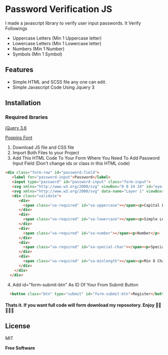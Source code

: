 # Password Verification JS

I made a javascript library to verify user input passwords. It Verify Followings

- Uppercase Letters (Min 1 Uppercase letter)
- Lowercase Letters (Min 1 Lowercase letter)
- Numbers (Min 1 Number)
- Symbols (Min 1 Symbol)

## Features

- Simple HTML and SCSS file any one can edit.
- Simple Javascript Code Using Jquery 3

## Installation

### Required ibraries

[jQuery 3.6](https://ajax.googleapis.com/ajax/libs/jquery/3.6.0/jquery.min.js)

[Poppins Font](https://fonts.google.com/specimen/Poppins?query=poppins)


1. Download JS file and CSS file
2. Import Both Files to your Project
3. Add This HTML Code To Your Form Where You Need To Add Password Input Field (Don't change ids or class in this HTML code)


```html
<div class="form-row" id="password-field">
   <label for="password-input">Password</label>
   <input type="password" id="password-input" class="form-input">
   <svg xmlns="http://www.w3.org/2000/svg" viewBox="0 0 24 24" id="eye-show"><path fill="#673ab7" d="M21.92,11.6C19.9,6.91,16.1,4,12,4S4.1,6.91,2.08,11.6a1,1,0,0,0,0,.8C4.1,17.09,7.9,20,12,20s7.9-2.91,9.92-7.6A1,1,0,0,0,21.92,11.6ZM12,18c-3.17,0-6.17-2.29-7.9-6C5.83,8.29,8.83,6,12,6s6.17,2.29,7.9,6C18.17,15.71,15.17,18,12,18ZM12,8a4,4,0,1,0,4,4A4,4,0,0,0,12,8Zm0,6a2,2,0,1,1,2-2A2,2,0,0,1,12,14Z"/></svg>
   <svg xmlns="http://www.w3.org/2000/svg" data-name="Layer 1" viewBox="0 0 24 24" id="eye-hide"><path fill="#673ab7" d="M10.94,6.08A6.93,6.93,0,0,1,12,6c3.18,0,6.17,2.29,7.91,6a15.23,15.23,0,0,1-.9,1.64,1,1,0,0,0-.16.55,1,1,0,0,0,1.86.5,15.77,15.77,0,0,0,1.21-2.3,1,1,0,0,0,0-.79C19.9,6.91,16.1,4,12,4a7.77,7.77,0,0,0-1.4.12,1,1,0,1,0,.34,2ZM3.71,2.29A1,1,0,0,0,2.29,3.71L5.39,6.8a14.62,14.62,0,0,0-3.31,4.8,1,1,0,0,0,0,.8C4.1,17.09,7.9,20,12,20a9.26,9.26,0,0,0,5.05-1.54l3.24,3.25a1,1,0,0,0,1.42,0,1,1,0,0,0,0-1.42Zm6.36,9.19,2.45,2.45A1.81,1.81,0,0,1,12,14a2,2,0,0,1-2-2A1.81,1.81,0,0,1,10.07,11.48ZM12,18c-3.18,0-6.17-2.29-7.9-6A12.09,12.09,0,0,1,6.8,8.21L8.57,10A4,4,0,0,0,14,15.43L15.59,17A7.24,7.24,0,0,1,12,18Z"/></svg>
   <div class="validate">
      <div>
        <span class="va-required" id="va-uppercase"></span><p>Capital Letter</p>
      </div>
      <div>
        <span class="va-required" id="va-lowercase"></span><p>Simple Letter</p>
      </div>
      <div>
        <span class="va-required" id="va-number"></span><p>Number</p>
      </div>
      <div>
        <span class="va-required" id="va-special-char"></span><p>Special Characters</p>
      </div>
      <div>
        <span class="va-required" id="va-minlength"></span><p>Min 8 Characters</p>
      </div>
    </div>
  </div>
```


4. Add id="form-submit-btn" As ID Of Your From Submit Button
```html
  <button class="btn" type="submit" id="form-submit-btn">Register</button>
```


#### Thats it. If you want full code will form download my reposotory. Enjoy  🎉🎉🎉🎉🎉



## License

MIT

**Free Software**

[//]: # (These are reference links used in the body of this note and get stripped out when the markdown processor does its job. There is no need to format nicely because it shouldn't be seen. Thanks SO - http://stackoverflow.com/questions/4823468/store-comments-in-markdown-syntax)

   [dill]: <https://github.com/joemccann/dillinger>
   [git-repo-url]: <https://github.com/joemccann/dillinger.git>
   [john gruber]: <http://daringfireball.net>
   [df1]: <http://daringfireball.net/projects/markdown/>
   [markdown-it]: <https://github.com/markdown-it/markdown-it>
   [Ace Editor]: <http://ace.ajax.org>
   [node.js]: <http://nodejs.org>
   [Twitter Bootstrap]: <http://twitter.github.com/bootstrap/>
   [jQuery]: <http://jquery.com>
   [@tjholowaychuk]: <http://twitter.com/tjholowaychuk>
   [express]: <http://expressjs.com>
   [AngularJS]: <http://angularjs.org>
   [Gulp]: <http://gulpjs.com>

   [PlDb]: <https://github.com/joemccann/dillinger/tree/master/plugins/dropbox/README.md>
   [PlGh]: <https://github.com/joemccann/dillinger/tree/master/plugins/github/README.md>
   [PlGd]: <https://github.com/joemccann/dillinger/tree/master/plugins/googledrive/README.md>
   [PlOd]: <https://github.com/joemccann/dillinger/tree/master/plugins/onedrive/README.md>
   [PlMe]: <https://github.com/joemccann/dillinger/tree/master/plugins/medium/README.md>
   [PlGa]: <https://github.com/RahulHP/dillinger/blob/master/plugins/googleanalytics/README.md>
